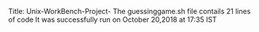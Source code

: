 Title: Unix-WorkBench-Project-
The guessinggame.sh file contails 21 lines of code
It was successfully run on October 20,2018 at 17:35 IST
